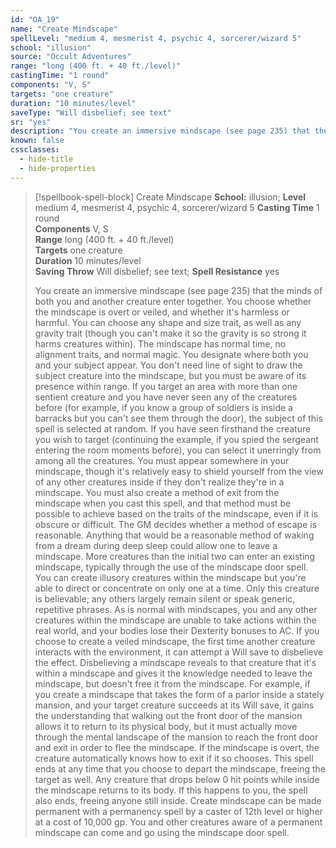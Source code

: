 ```yaml
---
id: "OA_19"
name: "Create Mindscape"
spellLevel: "medium 4, mesmerist 4, psychic 4, sorcerer/wizard 5"
school: "illusion"
source: "Occult Adventures"
range: "long (400 ft. + 40 ft./level)"
castingTime: "1 round"
components: "V, S"
targets: "one creature"
duration: "10 minutes/level"
saveType: "Will disbelief; see text"
sr: "yes"
description: "You create an immersive mindscape (see page 235) that the minds of both you and another creature enter together. You choose whether the mindscape is overt or veiled, and whether it's harmless or harmful. You can choose any shape and size trait, as well as any gravity trait (though you can't make it so the gravity is so strong it harms creatures within). The mindscape has normal time, no alignment traits, and normal magic.  You designate where both you and your subject appear. You don't need line of sight to draw the subject creature into the mindscape, but you must be aware of its presence within range. If you target an area with more than one sentient creature and you have never seen any of the creatures before (for example, if you know a group of soldiers is inside a barracks but you can't see them through the door), the subject of this spell is selected at random. If you have seen firsthand the creature you wish to target (continuing the example, if you spied the sergeant entering the room moments before), you can select it unerringly from among all the creatures. You must appear somewhere in your mindscape, though it's relatively easy to shield yourself from the view of any other creatures inside if they don't realize they're in a mindscape. You must also create a method of exit from the mindscape when you cast this spell, and that method must be possible to achieve based on the traits of the mindscape, even if it is obscure or difficult. The GM decides whether a method of escape is reasonable. Anything that would be a reasonable method of waking from a dream during deep sleep could allow one to leave a mindscape.  More creatures than the initial two can enter an existing mindscape, typically through the use of the mindscape door spell. You can create illusory creatures within the mindscape  but you're able to direct or concentrate on only one at a time. Only this creature is believable; any others largely remain silent or speak generic, repetitive phrases.  As is normal with mindscapes, you and any other creatures within the mindscape are unable to take actions within the real world, and your bodies lose their Dexterity bonuses to AC.  If you choose to create a veiled mindscape, the first time another creature interacts with the environment, it can attempt a Will save to disbelieve the effect. Disbelieving a mindscape reveals to that creature that it's within a mindscape and gives it the knowledge needed to leave the mindscape, but doesn't free it from the mindscape. For example, if you create a mindscape that takes the form of a parlor inside a stately mansion, and your target creature succeeds at its Will save, it gains the understanding that walking out the front door of the mansion allows it to return to its physical body, but it must actually move through the mental landscape of the mansion to reach the front door and exit in order to flee the mindscape. If the mindscape is overt, the creature automatically knows how to exit if it so chooses.  This spell ends at any time that you choose to depart the mindscape, freeing the target as well. Any creature that drops below 0 hit points while inside the mindscape returns to its body. If this happens to you, the spell also ends, freeing anyone still inside.  Create mindscape can be made permanent with a permanency spell by a caster of 12th level or higher at a cost of 10,000 gp. You and other creatures aware of a permanent mindscape can come and go using the mindscape door spell."
known: false
cssclasses:
  - hide-title
  - hide-properties
---
```


> [!spellbook-spell-block] Create Mindscape
> **School:** illusion; **Level** medium 4, mesmerist 4, psychic 4, sorcerer/wizard 5
> **Casting Time** 1 round  
> **Components** V, S  
> **Range** long (400 ft. + 40 ft./level)  
> **Targets** one creature  
> **Duration** 10 minutes/level  
> **Saving Throw** Will disbelief; see text; **Spell Resistance** yes
> 
> You create an immersive mindscape (see page 235) that the minds of both you and another creature enter together. You choose whether the mindscape is overt or veiled, and whether it's harmless or harmful. You can choose any shape and size trait, as well as any gravity trait (though you can't make it so the gravity is so strong it harms creatures within). The mindscape has normal time, no alignment traits, and normal magic.  You designate where both you and your subject appear. You don't need line of sight to draw the subject creature into the mindscape, but you must be aware of its presence within range. If you target an area with more than one sentient creature and you have never seen any of the creatures before (for example, if you know a group of soldiers is inside a barracks but you can't see them through the door), the subject of this spell is selected at random. If you have seen firsthand the creature you wish to target (continuing the example, if you spied the sergeant entering the room moments before), you can select it unerringly from among all the creatures. You must appear somewhere in your mindscape, though it's relatively easy to shield yourself from the view of any other creatures inside if they don't realize they're in a mindscape. You must also create a method of exit from the mindscape when you cast this spell, and that method must be possible to achieve based on the traits of the mindscape, even if it is obscure or difficult. The GM decides whether a method of escape is reasonable. Anything that would be a reasonable method of waking from a dream during deep sleep could allow one to leave a mindscape.  More creatures than the initial two can enter an existing mindscape, typically through the use of the mindscape door spell. You can create illusory creatures within the mindscape  but you're able to direct or concentrate on only one at a time. Only this creature is believable; any others largely remain silent or speak generic, repetitive phrases.  As is normal with mindscapes, you and any other creatures within the mindscape are unable to take actions within the real world, and your bodies lose their Dexterity bonuses to AC.  If you choose to create a veiled mindscape, the first time another creature interacts with the environment, it can attempt a Will save to disbelieve the effect. Disbelieving a mindscape reveals to that creature that it's within a mindscape and gives it the knowledge needed to leave the mindscape, but doesn't free it from the mindscape. For example, if you create a mindscape that takes the form of a parlor inside a stately mansion, and your target creature succeeds at its Will save, it gains the understanding that walking out the front door of the mansion allows it to return to its physical body, but it must actually move through the mental landscape of the mansion to reach the front door and exit in order to flee the mindscape. If the mindscape is overt, the creature automatically knows how to exit if it so chooses.  This spell ends at any time that you choose to depart the mindscape, freeing the target as well. Any creature that drops below 0 hit points while inside the mindscape returns to its body. If this happens to you, the spell also ends, freeing anyone still inside.  Create mindscape can be made permanent with a permanency spell by a caster of 12th level or higher at a cost of 10,000 gp. You and other creatures aware of a permanent mindscape can come and go using the mindscape door spell.